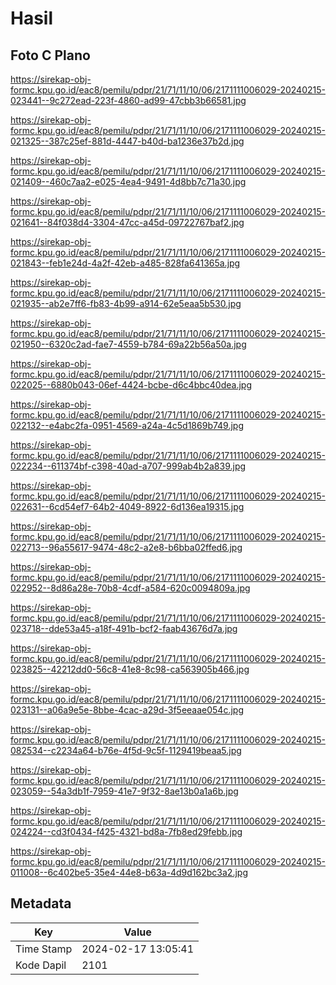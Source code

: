 # Hasil

## Foto C Plano

https://sirekap-obj-formc.kpu.go.id/eac8/pemilu/pdpr/21/71/11/10/06/2171111006029-20240215-023441--9c272ead-223f-4860-ad99-47cbb3b66581.jpg

https://sirekap-obj-formc.kpu.go.id/eac8/pemilu/pdpr/21/71/11/10/06/2171111006029-20240215-021325--387c25ef-881d-4447-b40d-ba1236e37b2d.jpg

https://sirekap-obj-formc.kpu.go.id/eac8/pemilu/pdpr/21/71/11/10/06/2171111006029-20240215-021409--460c7aa2-e025-4ea4-9491-4d8bb7c71a30.jpg

https://sirekap-obj-formc.kpu.go.id/eac8/pemilu/pdpr/21/71/11/10/06/2171111006029-20240215-021641--84f038d4-3304-47cc-a45d-09722767baf2.jpg

https://sirekap-obj-formc.kpu.go.id/eac8/pemilu/pdpr/21/71/11/10/06/2171111006029-20240215-021843--feb1e24d-4a2f-42eb-a485-828fa641365a.jpg

https://sirekap-obj-formc.kpu.go.id/eac8/pemilu/pdpr/21/71/11/10/06/2171111006029-20240215-021935--ab2e7ff6-fb83-4b99-a914-62e5eaa5b530.jpg

https://sirekap-obj-formc.kpu.go.id/eac8/pemilu/pdpr/21/71/11/10/06/2171111006029-20240215-021950--6320c2ad-fae7-4559-b784-69a22b56a50a.jpg

https://sirekap-obj-formc.kpu.go.id/eac8/pemilu/pdpr/21/71/11/10/06/2171111006029-20240215-022025--6880b043-06ef-4424-bcbe-d6c4bbc40dea.jpg

https://sirekap-obj-formc.kpu.go.id/eac8/pemilu/pdpr/21/71/11/10/06/2171111006029-20240215-022132--e4abc2fa-0951-4569-a24a-4c5d1869b749.jpg

https://sirekap-obj-formc.kpu.go.id/eac8/pemilu/pdpr/21/71/11/10/06/2171111006029-20240215-022234--611374bf-c398-40ad-a707-999ab4b2a839.jpg

https://sirekap-obj-formc.kpu.go.id/eac8/pemilu/pdpr/21/71/11/10/06/2171111006029-20240215-022631--6cd54ef7-64b2-4049-8922-6d136ea19315.jpg

https://sirekap-obj-formc.kpu.go.id/eac8/pemilu/pdpr/21/71/11/10/06/2171111006029-20240215-022713--96a55617-9474-48c2-a2e8-b6bba02ffed6.jpg

https://sirekap-obj-formc.kpu.go.id/eac8/pemilu/pdpr/21/71/11/10/06/2171111006029-20240215-022952--8d86a28e-70b8-4cdf-a584-620c0094809a.jpg

https://sirekap-obj-formc.kpu.go.id/eac8/pemilu/pdpr/21/71/11/10/06/2171111006029-20240215-023718--dde53a45-a18f-491b-bcf2-faab43676d7a.jpg

https://sirekap-obj-formc.kpu.go.id/eac8/pemilu/pdpr/21/71/11/10/06/2171111006029-20240215-023825--42212dd0-56c8-41e8-8c98-ca563905b466.jpg

https://sirekap-obj-formc.kpu.go.id/eac8/pemilu/pdpr/21/71/11/10/06/2171111006029-20240215-023131--a06a9e5e-8bbe-4cac-a29d-3f5eeaae054c.jpg

https://sirekap-obj-formc.kpu.go.id/eac8/pemilu/pdpr/21/71/11/10/06/2171111006029-20240215-082534--c2234a64-b76e-4f5d-9c5f-1129419beaa5.jpg

https://sirekap-obj-formc.kpu.go.id/eac8/pemilu/pdpr/21/71/11/10/06/2171111006029-20240215-023059--54a3db1f-7959-41e7-9f32-8ae13b0a1a6b.jpg

https://sirekap-obj-formc.kpu.go.id/eac8/pemilu/pdpr/21/71/11/10/06/2171111006029-20240215-024224--cd3f0434-f425-4321-bd8a-7fb8ed29febb.jpg

https://sirekap-obj-formc.kpu.go.id/eac8/pemilu/pdpr/21/71/11/10/06/2171111006029-20240215-011008--6c402be5-35e4-44e8-b63a-4d9d162bc3a2.jpg


## Metadata

| Key        | Value               |
| ---------- | ------------------- |
| Time Stamp | 2024-02-17 13:05:41 |
| Kode Dapil | 2101                |



